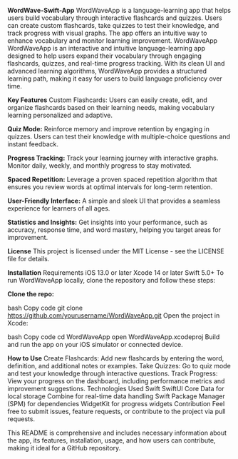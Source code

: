 **WordWave-Swift-App**
WordWaveApp is a language-learning app that helps users build vocabulary through interactive flashcards and quizzes. Users can create custom flashcards, take quizzes to test their knowledge, and track progress with visual graphs. The app offers an intuitive way to enhance vocabulary and monitor learning improvement.
WordWaveApp
WordWaveApp is an interactive and intuitive language-learning app designed to help users expand their vocabulary through engaging flashcards, quizzes, and real-time progress tracking. With its clean UI and advanced learning algorithms, WordWaveApp provides a structured learning path, making it easy for users to build language proficiency over time.

**Key Features**
Custom Flashcards: Users can easily create, edit, and organize flashcards based on their learning needs, making vocabulary learning personalized and adaptive.

**Quiz Mode:** Reinforce memory and improve retention by engaging in quizzes. Users can test their knowledge with multiple-choice questions and instant feedback.

**Progress Tracking:** Track your learning journey with interactive graphs. Monitor daily, weekly, and monthly progress to stay motivated.

**Spaced Repetition:** Leverage a proven spaced repetition algorithm that ensures you review words at optimal intervals for long-term retention.

**User-Friendly Interface:** A simple and sleek UI that provides a seamless experience for learners of all ages.

**Statistics and Insights:** Get insights into your performance, such as accuracy, response time, and word mastery, helping you target areas for improvement.

**License**
This project is licensed under the MIT License - see the LICENSE file for details.

**Installation**
Requirements
iOS 13.0 or later
Xcode 14 or later
Swift 5.0+
To run WordWaveApp locally, clone the repository and follow these steps:

**Clone the repo:**

bash
Copy code
git clone https://github.com/yourusername/WordWaveApp.git
Open the project in Xcode:

bash
Copy code
cd WordWaveApp
open WordWaveApp.xcodeproj
Build and run the app on your iOS simulator or connected device.

**How to Use**
Create Flashcards: Add new flashcards by entering the word, definition, and additional notes or examples.
Take Quizzes: Go to quiz mode and test your knowledge through interactive questions.
Track Progress: View your progress on the dashboard, including performance metrics and improvement suggestions.
Technologies Used
Swift
SwiftUI
Core Data for local storage
Combine for real-time data handling
Swift Package Manager (SPM) for dependencies
WidgetKit for progress widgets
Contribution
Feel free to submit issues, feature requests, or contribute to the project via pull requests.

This README is comprehensive and includes necessary information about the app, its features, installation, usage, and how users can contribute, making it ideal for a GitHub repository.






